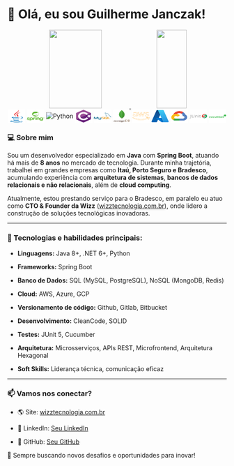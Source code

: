 # 👋 Olá, eu sou Guilherme Janczak!
<div align="center">
  <a href="https://github.com/guijanczak1">
    <img height="180em" width="49%" src="https://github-readme-stats.vercel.app/api?username=guijanczak1&show_icons=true&theme=holi&include_all_commits=true&count_private=true"/>
    <img height="180em" width="37%" src="https://github-readme-stats.vercel.app/api/top-langs/?username=guijanczak1&layout=compact&langs_count=7&theme=holi"/>
  </a>
</div>

<div style="display: inline_block" align="center">
  <img align="center" alt="Java" height="30" width="40" src="https://raw.githubusercontent.com/devicons/devicon/6910f0503efdd315c8f9b858234310c06e04d9c0/icons/java/java-original.svg" />
  <img align="center" alt="Spring" height="30" width="40" src="https://raw.githubusercontent.com/devicons/devicon/6910f0503efdd315c8f9b858234310c06e04d9c0/icons/spring/spring-original-wordmark.svg">
  <img align="center" alt="Python" height="30" width="40" src="https://cdn.jsdelivr.net/gh/devicons/devicon/icons/python/python-original.svg" />
  <img align="center" alt="C#" height="30" width="40" src="https://raw.githubusercontent.com/devicons/devicon/master/icons/csharp/csharp-original.svg">
  <img align="center" alt="MySQL" height="30" width="40" src="https://raw.githubusercontent.com/devicons/devicon/6910f0503efdd315c8f9b858234310c06e04d9c0/icons/mysql/mysql-original-wordmark.svg">
  <img align="center" alt="MongoDB" height="30" width="40" src="https://raw.githubusercontent.com/devicons/devicon/6910f0503efdd315c8f9b858234310c06e04d9c0/icons/mongodb/mongodb-original-wordmark.svg">
  <img align="center" alt="AWS" height="30" width="40" src="https://raw.githubusercontent.com/devicons/devicon/6910f0503efdd315c8f9b858234310c06e04d9c0/icons/amazonwebservices/amazonwebservices-line-wordmark.svg">
  <img align="center" alt="Azure" height="30" width="40" src="https://raw.githubusercontent.com/devicons/devicon/6910f0503efdd315c8f9b858234310c06e04d9c0/icons/azure/azure-original.svg">
  <img align="center" alt="GCP" height="30" width="40" src="https://raw.githubusercontent.com/devicons/devicon/6910f0503efdd315c8f9b858234310c06e04d9c0/icons/googlecloud/googlecloud-original.svg">
  <img align="center" alt="Junit" height="30" width="40" src="https://raw.githubusercontent.com/devicons/devicon/6910f0503efdd315c8f9b858234310c06e04d9c0/icons/junit/junit-original-wordmark.svg">
  <img align="center" alt="Cucumber" height="30" width="40" src="https://raw.githubusercontent.com/devicons/devicon/6910f0503efdd315c8f9b858234310c06e04d9c0/icons/cucumber/cucumber-plain-wordmark.svg">
</div>

### 💻 Sobre mim
Sou um desenvolvedor especializado em **Java** com **Spring Boot**, atuando há mais de **8 anos** no mercado de tecnologia. Durante minha trajetória, trabalhei em grandes empresas como **Itaú, Porto Seguro e Bradesco**, acumulando experiência com **arquitetura de sistemas**, **bancos de dados relacionais e não relacionais**, além de **cloud computing**.

Atualmente, estou prestando serviço para o Bradesco, em paralelo eu atuo como **CTO & Founder da Wizz** ([wizztecnologia.com.br](https://wizztecnologia.com.br/)), onde lidero a construção de soluções tecnológicas inovadoras.

---

### 🚀 Tecnologias e habilidades principais:

- **Linguagens:** Java 8+, .NET 6+, Python

- **Frameworks:** Spring Boot

- **Banco de Dados:** SQL (MySQL, PostgreSQL), NoSQL (MongoDB, Redis)

- **Cloud:** AWS, Azure, GCP

- **Versionamento de código:** Github, Gitlab, Bitbucket

- **Desenvolvimento:** CleanCode, SOLID

- **Testes:** JUnit 5, Cucumber

- **Arquitetura:** Microsserviços, APIs REST, Microfrontend, Arquitetura Hexagonal

- **Soft Skills:** Liderança técnica, comunicação eficaz

---

### 📫 Vamos nos conectar?

- 🌎 Site: [wizztecnologia.com.br](https://wizztecnologia.com.br/)

- 💼 LinkedIn: [Seu LinkedIn](https://www.linkedin.com/in/guilherme-janczak/)

- 📂 GitHub: [Seu GitHub](https://github.com/guiijanczak1)

🚀 Sempre buscando novos desafios e oportunidades para inovar!